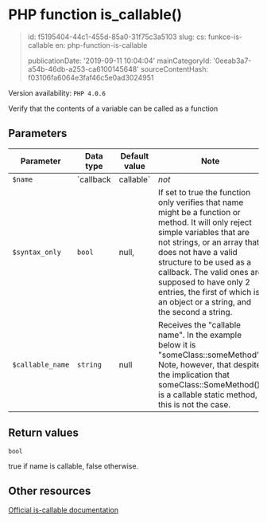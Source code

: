 PHP function is_callable()
==========================

> id: f5195404-44c1-455d-85a0-31f75c3a5103
> slug:
> 	cs: funkce-is-callable
> 	en: php-function-is-callable
> 
> publicationDate: '2019-09-11 10:04:04'
> mainCategoryId: '0eeab3a7-a54b-46db-a253-ca6100145648'
> sourceContentHash: f03106fa6064e3faf46c5e0ad3024951

Version availability: `PHP 4.0.6`

Verify that the contents of a variable can be called as a function


Parameters
--------------

| Parameter | Data type | Default value | Note |
|-----|-----|-----|-----|
| `$name` | `callback|callable` | *not* | Can be either the name of a function stored in a string variable, or an object and the name of a method within the object, like this: array($SomeObject, 'MethodName') |
| `$syntax_only` | `bool` | null, | If set to true the function only verifies that name might be a function or method. It will only reject simple variables that are not strings, or an array that does not have a valid structure to be used as a callback. The valid ones are supposed to have only 2 entries, the first of which is an object or a string, and the second a string. |
| `$callable_name` | `string` | null | Receives the "callable name". In the example below it is "someClass::someMethod". Note, however, that despite the implication that someClass::SomeMethod() is a callable static method, this is not the case. |


Return values
----------------

`bool`

true if name is callable, false
otherwise.

Other resources
------------

[Official is-callable documentation](https://www.php.net/manual/en/function.is-callable.php)
